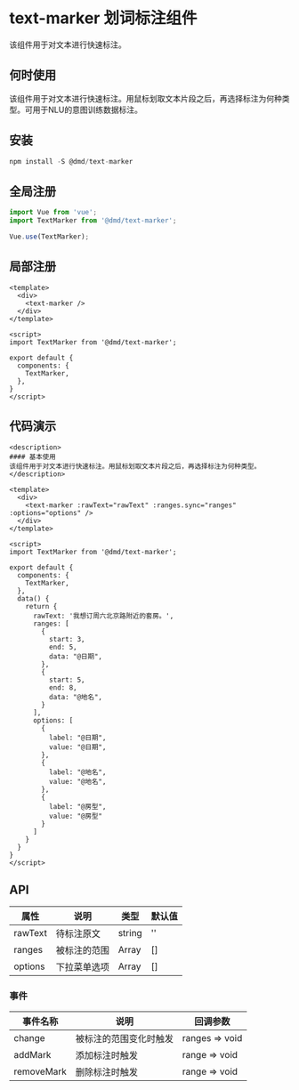 # text-marker 划词标注组件

该组件用于对文本进行快速标注。

## 何时使用

该组件用于对文本进行快速标注。用鼠标划取文本片段之后，再选择标注为何种类型。可用于NLU的意图训练数据标注。

## 安装

```js
npm install -S @dmd/text-marker
```

## 全局注册

 ```js
import Vue from 'vue';
import TextMarker from '@dmd/text-marker';

Vue.use(TextMarker);
```

## 局部注册

```vue
<template>
  <div>
    <text-marker />
  </div>
</template>

<script>
import TextMarker from '@dmd/text-marker';

export default {
  components: {
    TextMarker,
  },
}
</script>
```

## 代码演示

```components
<description>
#### 基本使用
该组件用于对文本进行快速标注。用鼠标划取文本片段之后，再选择标注为何种类型。
</description>

<template>
  <div>
    <text-marker :rawText="rawText" :ranges.sync="ranges" :options="options" />
  </div>
</template>

<script>
import TextMarker from '@dmd/text-marker';

export default {
  components: {
    TextMarker,
  },
  data() {
    return {
      rawText: '我想订周六北京路附近的套房。',
      ranges: [
        {
          start: 3,
          end: 5,
          data: "@日期",
        },
        {
          start: 5,
          end: 8,
          data: "@地名",
        }
      ],
      options: [
        {
          label: "@日期",
          value: "@日期",
        },
        {
          label: "@地名",
          value: "@地名",
        },
        {
          label: "@房型",
          value: "@房型"
        }
      ]
    }
  }
}
</script>
```

## API

| 属性 | 说明 | 类型 | 默认值 |
| --- | --- | --- | --- |
| rawText | 待标注原文 | string | '' |
| ranges  | 被标注的范围 | Array | [] |
| options | 下拉菜单选项 | Array | [] |

### 事件

| 事件名称 | 说明             | 回调参数        |
| -------- | ---------------- | --------------- |
| change | 被标注的范围变化时触发 | ranges => void |
| addMark | 添加标注时触发 | range => void |
| removeMark | 删除标注时触发 | range => void |


